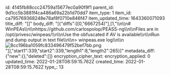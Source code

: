 id: 4145fb88ccc24759a15677ec0a90f9f1
parent_id: 9d1cc5b3881f4ca486a69a22b1d70dd7
item_type: 1
item_id: ca795769368248e78af8f0710e846f47
item_updated_time: 1643360071093
title_diff: "[]"
body_diff: "[{\"diffs\":[[0,\"6667254)\"],[1,\"\\\n\\\n# WinPEAs\\\n\\\nhttps://github.com/carlospolop/PEASS-ng\\\n\\\nFiles are in /opt/privesc/winpeas/\\\n\\\nUse the obfuscated if AV is available\\\n\\\nRun and dump output in text file\\\n\\\n> winpeas.exe log\\\n\\\n![8cc196ba1059fc833496479f52bef7bb.png](:/cc944fde2bc6449d85743a9c477a559e)\"]],\"start1\":339,\"start2\":339,\"length1\":8,\"length2\":265}]"
metadata_diff: {"new":{},"deleted":[]}
encryption_cipher_text: 
encryption_applied: 0
updated_time: 2022-01-28T08:59:15.762Z
created_time: 2022-01-28T08:59:15.762Z
type_: 13